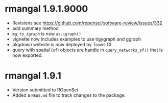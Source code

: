 # rmangal 1.9.1.9000

* Revisions see https://github.com/ropensci/software-review/issues/332
* add summary method
* `mg_to_igraph` is now `as.igraph()`
* vignette now includes examples to use tigygraph and ggraph
* pkgdown website is now deployed by Travis CI
* query with spatial (`sf`) objects are handle in `query_networks_sf()` that is now exported. 

# rmangal 1.9.1

* Version submitted to ROpenSci
* Added a `NEWS.md` file to track changes to the package.
